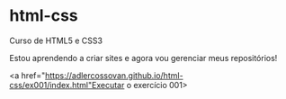 # html-css
Curso de HTML5 e CSS3

Estou aprendendo a criar sites e agora vou gerenciar meus repositórios!

<a href="https://adlercossovan.github.io/html-css/ex001/index.html"Executar o exercício 001></a>